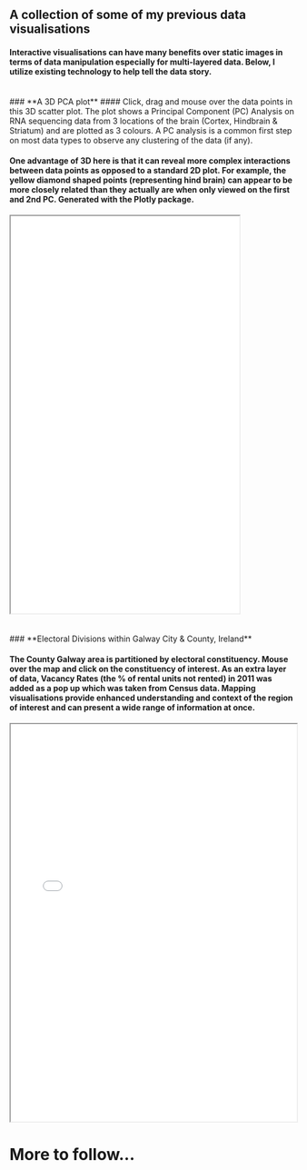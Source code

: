 ## **A collection of some of my previous data visualisations**

#### Interactive visualisations can have many benefits over static images in terms of data manipulation especially for multi-layered data. Below, I utilize existing technology to help tell the data story.
<br>
### **A 3D PCA plot**
#### Click, drag and mouse over the data points in this 3D scatter plot. The plot shows a Principal Component (PC) Analysis on RNA sequencing data from 3 locations of the brain (Cortex, Hindbrain & Striatum) and are plotted as 3 colours. A PC analysis is a common first step on most data types to observe any clustering of the data (if any).  

#### One advantage of 3D here is that it can reveal more complex interactions between data points as opposed to a standard 2D plot. For example, the yellow diamond shaped points (representing hind brain) can appear to be more closely related than they actually are when only viewed on the first and 2nd PC. Generated with the Plotly package.

<iframe height="700" src="3D_PCA_Plotly.html" width="80%" align="middle"></iframe>

<br>
<br>
<br>
### **Electoral Divisions within Galway City & County, Ireland**

#### The County Galway area is partitioned by electoral constituency. Mouse over the map and click on the constituency of interest. As an extra layer of data, Vacancy Rates (the % of rental units not rented) in 2011 was added as a pop up which was taken from Census data. Mapping visualisations provide enhanced understanding and context of the region of interest and can present a wide range of information at once.
<iframe height="700" src="03_geojson_Altered.html" width="100%"></iframe>

# More to follow...

